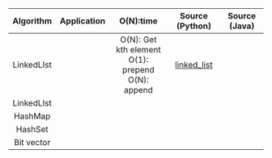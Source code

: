 |  Algorithm |  <center>Application</center> |  <center>O(N):time</center> |   <center>Source (Python)</center> |  <center>Source (Java)</center> |
|:--------:|:--------:|:--------:|:--------:|:--------:|
| <center>LinkedLIst</center> | <center></center> | <center>O(N): Get kth element</br></center>  <center>O(1): prepend</br></center> <center>O(N): append</center> | <center>[linked_list](https://github.com/juyoung228/Evolving_Basic/blob/master/Data_Structure/Source%20Code/Python/linked_list.ipynb)</center> | <center></center> | 
| <center>LinkedLIst</center> | <center></center> | <center></center> | <center></center> | 
| <center>HashMap</center> | <center></center> | <center></center> | <center></center> |  <center></center> | 
| <center>HashSet</center> | <center></center> | <center></center> | <center></center> |  <center></center> | 
| <center>Bit vector</center> | <center></center> | <center></center> | <center></center> |  <center></center> | 



